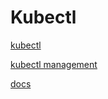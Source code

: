 # Kubectl

[kubectl](http://dockone.io/article/9134)

[kubectl management](http://dockone.io/article/9087)

[docs](https://kubectl.docs.kubernetes.io)